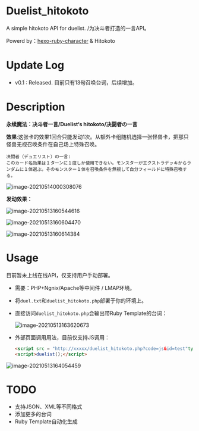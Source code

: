 # Duelist_hitokoto
A simple hitokoto API for duelist. /为决斗者打造的一言API。

Powerd by：[hexo-ruby-character](https://github.com/jamespan/hexo-ruby-character) &  Hitokoto

# Update Log

- v0.1 : Released. 目前只有13句召唤台词，后续增加。

# Description

**永续魔法：决斗者一言/Duelist‘s hitokoto/决闘者の一言**

**效果**:这张卡的效果1回合只能发动1次。从额外卡组随机选择一张怪兽卡，把那只怪兽无视召唤条件在自己场上特殊召唤。

```
决闘者（デュエリスト）の一言:
このカード名効果は１ターンに１度しか使用できない。モンスターがエクストラデッキからランダムに１体選ぶ。そのモンスター１体を召喚条件を無視して自分フィールドに特殊召喚する。
```

![image-20210514000308076](https://kee1ongz.oss-cn-beijing.aliyuncs.com/img/image-20210514000308076.png)

**发动效果：**

![image-20210513160544616](https://kee1ongz.oss-cn-beijing.aliyuncs.com/img/image-20210513160544616.png)

![image-20210513160604470](https://kee1ongz.oss-cn-beijing.aliyuncs.com/img/image-20210513160604470.png)

![image-20210513160614384](https://kee1ongz.oss-cn-beijing.aliyuncs.com/img/image-20210513160614384.png)

# Usage

目前暂未上线在线API，仅支持用户手动部署。

- 需要：PHP+Ngnix/Apache等中间件 / LMAP环境。

- 将`duel.txt`和`duelist_hitokoto.php`部署于你的环境上。

- 直接访问`duelist_hitokoto.php`会输出带Ruby Template的台词：
  
  ![image-20210513163620673](https://kee1ongz.oss-cn-beijing.aliyuncs.com/img/image-20210513163620673.png)

- 外部页面调用用法，目前仅支持JS调用：

  ```html
  <script src = "http://xxxxx/duelist_hitokoto.php?code=js&id=test"type="text/javascript"></script>
  <script>duelist();</script>
  ```

![image-20210513164054459](https://kee1ongz.oss-cn-beijing.aliyuncs.com/img/image-20210513164054459.png)

# TODO

- 支持JSON、XML等不同格式
- 添加更多的台词
- Ruby Template自动化生成
